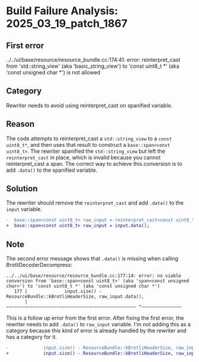 # Build Failure Analysis: 2025_03_19_patch_1867

## First error

../../ui/base/resource/resource_bundle.cc:174:41: error: reinterpret_cast from 'std::string_view' (aka 'basic_string_view<char>') to 'const uint8_t *' (aka 'const unsigned char *') is not allowed

## Category
Rewriter needs to avoid using reinterpret_cast on spanified variable.

## Reason
The code attempts to reinterpret_cast a `std::string_view` to a `const uint8_t*`, and then uses that result to construct a `base::span<const uint8_t>`. The rewriter spanified the `std::string_view` but left the `reinterpret_cast` in place, which is invalid because you cannot reinterpret_cast a span. The correct way to achieve this conversion is to add `.data()` to the spanified variable.

## Solution
The rewriter should remove the `reinterpret_cast` and add `.data()` to the `input` variable.

```diff
-  base::span<const uint8_t> raw_input = reinterpret_cast<const uint8_t*>(input);
+  base::span<const uint8_t> raw_input = input.data();
```

## Note
The second error message shows that `.data()` is missing when calling BrotliDecoderDecompress:

```
../../ui/base/resource/resource_bundle.cc:177:14: error: no viable conversion from 'base::span<const uint8_t>' (aka 'span<const unsigned char>') to 'const uint8_t *' (aka 'const unsigned char *')
   177 |              input.size() - ResourceBundle::kBrotliHeaderSize, raw_input.data(),
       |              ~~~~~~~~~~~~~~~~~~~~~~~~~~~~~~~~~~~~~~~~~~~~~~~~~ ^~~~~~~~~~~~~~~~
```

This is a follow up error from the first error. After fixing the first error, the rewriter needs to add `.data()` to `raw_input` variable. I'm not adding this as a category because this kind of error is already handled by the rewriter and has a category for it.
```diff
-             input.size() - ResourceBundle::kBrotliHeaderSize, raw_input.data(),
+             input.size() - ResourceBundle::kBrotliHeaderSize, raw_input.data().data(),